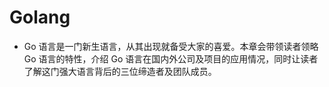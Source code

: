 # Golang
- Go 语言是一门新生语言，从其出现就备受大家的喜爱。本章会带领读者领略 Go 语言的特性，介绍 Go 语言在国内外公司及项目的应用情况，同时让读者了解这门强大语言背后的三位缔造者及团队成员。

